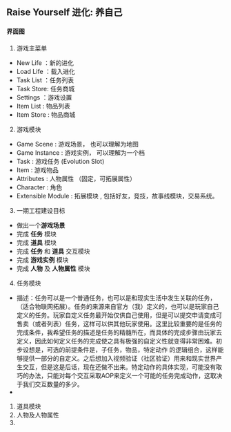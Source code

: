 ## Raise Yourself 进化: 养自己

#### 界面图

1. 游戏主菜单

- New Life ：新的进化
- Load Life ：载入进化
- Task List ：任务列表
- Task Store: 任务商城
- Settings ：游戏设置
- Item List : 物品列表
- Item Store : 物品商城

2. 游戏模块

- Game Scene : 游戏场景， 也可以理解为地图
- Game Instance : 游戏实例， 可以理解为一个档
- Task : 游戏任务 (Evolution Slot)
- Item : 游戏物品
- Attributes : 人物属性 （固定，可拓展属性）
- Character : 角色
- Extensible Module : 拓展模块 , 包括好友，竞技，故事线模块，交易系统。

3. 一期工程建设目标

- 做出一个**游戏场景**
- 完成 **任务** 模块
- 完成 **道具** 模块
- 完成 **任务** 和 **道具** 交互模块
- 完成 **游戏实例** 模块
- 完成 **人物** 及 **人物属性** 模块

4. 任务模块

- 描述：任务可以是一个普通任务，也可以是和现实生活中发生关联的任务，（适合物联网拓展）。任务的来源来自官方（我）定义的，也可以是玩家自己定义的任务。玩家自定义任务最开始仅供自己使用，但是可以提交申请变成可售卖（或者列表）任务，这样可以供其他玩家使用。这里比较重要的是任务的完成条件，我希望任务的描述是任务的精髓所在，而具体的完成步骤由玩家去定义，因此如何定义任务的完成使之具有极强的自定义性就变得非常困难。初步设想是，可选的前提条件是，子任务，物品，特定动作 的逻辑组合，这样能够提供一部分的自定义。之后想加入视频验证（社区验证）用来和现实世界产生交互，但是这是后话，现在还做不出来。特定动作的具体实现，可能没有取巧的办法，只能对每个交互采取AOP来定义一个可能的任务完成动作，这取决于我们交互数量的多少。
- 

1. 道具模块
2. 人物及人物属性
3. 